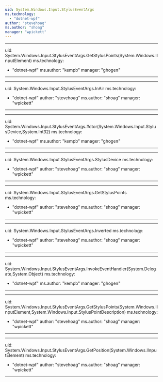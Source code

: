 ```yaml
---
uid: System.Windows.Input.StylusEventArgs
ms.technology: 
  - "dotnet-wpf"
author: "stevehoag"
ms.author: "shoag"
manager: "wpickett"
---
```


---
uid: System.Windows.Input.StylusEventArgs.GetStylusPoints(System.Windows.IInputElement)
ms.technology: 
  - "dotnet-wpf"
ms.author: "kempb"
manager: "ghogen"
---

---
uid: System.Windows.Input.StylusEventArgs.InAir
ms.technology: 
  - "dotnet-wpf"
author: "stevehoag"
ms.author: "shoag"
manager: "wpickett"
---

---
uid: System.Windows.Input.StylusEventArgs.#ctor(System.Windows.Input.StylusDevice,System.Int32)
ms.technology: 
  - "dotnet-wpf"
ms.author: "kempb"
manager: "ghogen"
---

---
uid: System.Windows.Input.StylusEventArgs.StylusDevice
ms.technology: 
  - "dotnet-wpf"
author: "stevehoag"
ms.author: "shoag"
manager: "wpickett"
---

---
uid: System.Windows.Input.StylusEventArgs.GetStylusPoints
ms.technology: 
  - "dotnet-wpf"
author: "stevehoag"
ms.author: "shoag"
manager: "wpickett"
---

---
uid: System.Windows.Input.StylusEventArgs.Inverted
ms.technology: 
  - "dotnet-wpf"
author: "stevehoag"
ms.author: "shoag"
manager: "wpickett"
---

---
uid: System.Windows.Input.StylusEventArgs.InvokeEventHandler(System.Delegate,System.Object)
ms.technology: 
  - "dotnet-wpf"
ms.author: "kempb"
manager: "ghogen"
---

---
uid: System.Windows.Input.StylusEventArgs.GetStylusPoints(System.Windows.IInputElement,System.Windows.Input.StylusPointDescription)
ms.technology: 
  - "dotnet-wpf"
author: "stevehoag"
ms.author: "shoag"
manager: "wpickett"
---

---
uid: System.Windows.Input.StylusEventArgs.GetPosition(System.Windows.IInputElement)
ms.technology: 
  - "dotnet-wpf"
author: "stevehoag"
ms.author: "shoag"
manager: "wpickett"
---
